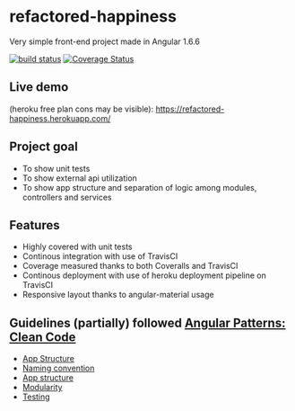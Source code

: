 # refactored-happiness
Very simple front-end project made in Angular 1.6.6

[![build status](https://api.travis-ci.org/piorot/refactored-happiness.svg)](http://travis-ci.org/piorot/refactored-happiness)
[![Coverage Status](https://coveralls.io/repos/github/piorot/refactored-happiness/badge.svg)](https://coveralls.io/github/piorot/refactored-happiness)

## Live demo
(heroku free plan cons may be visible): 
https://refactored-happiness.herokuapp.com/

## Project goal
* To show unit tests
* To show external api utilization
* To show app structure and separation of logic among modules, controllers and services  


## Features
* Highly covered with unit tests
* Continous integration with use of TravisCI
* Coverage measured thanks to both Coveralls and TravisCI
* Continous deployment with use of heroku deployment pipeline on TravisCI
* Responsive layout thanks to angular-material usage
    
## Guidelines (partially) followed [Angular Patterns: Clean Code](https://github.com/johnpapa/angular-styleguide/blob/master/a1/README.md)
    
* [App Structure](https://github.com/johnpapa/angular-styleguide/blob/master/a1/README.md#application-structure-lift-principle)
* [Naming convention](https://github.com/johnpapa/angular-styleguide/blob/master/a1/README.md#naming)
* [App structure](https://github.com/johnpapa/angular-styleguide/blob/master/a1/README.md#application-structure)
* [Modularity](https://github.com/johnpapa/angular-styleguide/blob/master/a1/README.md#modularity)
* [Testing](https://github.com/johnpapa/angular-styleguide/blob/master/a1/README.md#testing)
    
